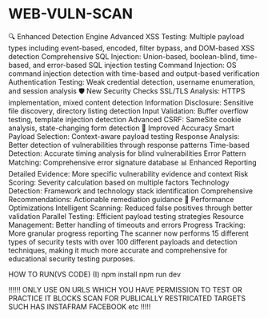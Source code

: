 # WEB-VULN-SCAN
🔍 Enhanced Detection Engine
Advanced XSS Testing: Multiple payload types including event-based, encoded, filter bypass, and DOM-based XSS detection
Comprehensive SQL Injection: Union-based, boolean-blind, time-based, and error-based SQL injection testing
Command Injection: OS command injection detection with time-based and output-based verification
Authentication Testing: Weak credential detection, username enumeration, and session analysis
🛡️ New Security Checks
SSL/TLS Analysis: HTTPS implementation, mixed content detection
Information Disclosure: Sensitive file discovery, directory listing detection
Input Validation: Buffer overflow testing, template injection detection
Advanced CSRF: SameSite cookie analysis, state-changing form detection
🎯 Improved Accuracy
Smart Payload Selection: Context-aware payload testing
Response Analysis: Better detection of vulnerabilities through response patterns
Time-based Detection: Accurate timing analysis for blind vulnerabilities
Error Pattern Matching: Comprehensive error signature database
📊 Enhanced Reporting
Detailed Evidence: More specific vulnerability evidence and context
Risk Scoring: Severity calculation based on multiple factors
Technology Detection: Framework and technology stack identification
Comprehensive Recommendations: Actionable remediation guidance
🚀 Performance Optimizations
Intelligent Scanning: Reduced false positives through better validation
Parallel Testing: Efficient payload testing strategies
Resource Management: Better handling of timeouts and errors
Progress Tracking: More granular progress reporting
The scanner now performs 15 different types of security tests with over 100 different payloads and detection techniques, making it much more accurate and comprehensive for educational security testing purposes.

HOW TO RUN(VS CODE)
(I)
npm install
npm run dev

!!!!!! ONLY USE ON URLS WHICH YOU HAVE PERMISSION TO TEST OR PRACTICE IT BLOCKS SCAN FOR PUBLICALLY RESTRICATED TARGETS SUCH HAS INSTAFRAM FACEBOOK etc !!!!!
